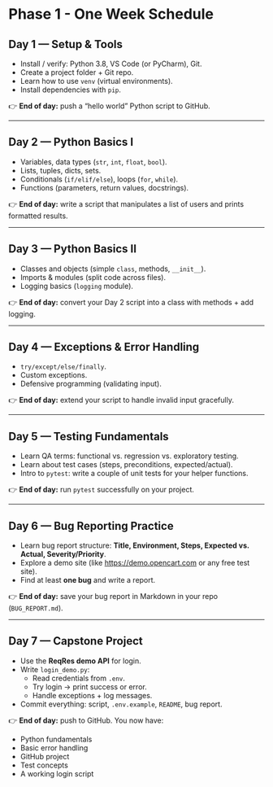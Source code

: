 # Phase 1 - One Week Schedule

## Day 1 — Setup & Tools
- Install / verify: Python 3.8, VS Code (or PyCharm), Git.
- Create a project folder + Git repo.
- Learn how to use `venv` (virtual environments).
- Install dependencies with `pip`.

👉 **End of day:** push a “hello world” Python script to GitHub.

---

## Day 2 — Python Basics I
- Variables, data types (`str`, `int`, `float`, `bool`).
- Lists, tuples, dicts, sets.
- Conditionals (`if/elif/else`), loops (`for`, `while`).
- Functions (parameters, return values, docstrings).

👉 **End of day:** write a script that manipulates a list of users and prints formatted results.

---

## Day 3 — Python Basics II
- Classes and objects (simple `class`, methods, `__init__`).
- Imports & modules (split code across files).
- Logging basics (`logging` module).

👉 **End of day:** convert your Day 2 script into a class with methods + add logging.

---

## Day 4 — Exceptions & Error Handling
- `try/except/else/finally`.
- Custom exceptions.
- Defensive programming (validating input).

👉 **End of day:** extend your script to handle invalid input gracefully.

---

## Day 5 — Testing Fundamentals
- Learn QA terms: functional vs. regression vs. exploratory testing.
- Learn about test cases (steps, preconditions, expected/actual).
- Intro to `pytest`: write a couple of unit tests for your helper functions.

👉 **End of day:** run `pytest` successfully on your project.

---

## Day 6 — Bug Reporting Practice
- Learn bug report structure: **Title, Environment, Steps, Expected vs. Actual, Severity/Priority**.
- Explore a demo site (like https://demo.opencart.com or any free test site).
- Find at least **one bug** and write a report.

👉 **End of day:** save your bug report in Markdown in your repo (`BUG_REPORT.md`).

---

## Day 7 — Capstone Project
- Use the **ReqRes demo API** for login.
- Write `login_demo.py`:
  - Read credentials from `.env`.
  - Try login → print success or error.
  - Handle exceptions + log messages.
- Commit everything: script, `.env.example`, `README`, bug report.

👉 **End of day:** push to GitHub. You now have:
- Python fundamentals
- Basic error handling
- GitHub project
- Test concepts
- A working login script
